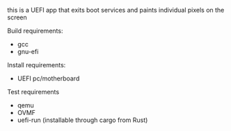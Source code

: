 this is a UEFI app that exits boot services and paints individual pixels on the screen

Build requirements:
 - gcc
 - gnu-efi

Install requirements:
 - UEFI pc/motherboard
 
Test requirements
 - qemu
 - OVMF
 - uefi-run (installable through cargo from Rust)
